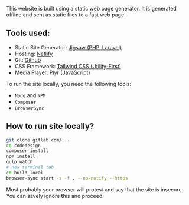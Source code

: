 This website is built using a static web page generator. It is generated offline and sent as static files to a fast web page.

## Tools used:

- Static Site Generator: [Jigsaw (PHP, Laravel)](https://jigsaw.tighten.co)
- Hosting: [Netlify](https://netlify.com)
- Git: [Github](https://github.com)
- CSS Framework: [Tailwind CSS (Utility-First)](https://tailwindcss.com)
- Media Player: [Plyr (JavaScript)](https://plyr.io/)

To run the site locally, you need the following tools:

- `Node` and `NPM`
- `Composer`
- `BrowserSync`

## How to run site locally?

```bash    
git clone gitlab.com/...
cd codedesign
composer install
npm install
gulp watch
# new terminal tab
cd build_local
browser-sync start -s -f . --no-notify --https
```

Most probably your browser will protest and say that the site is insecure. You can savely ignore this and proceed.
